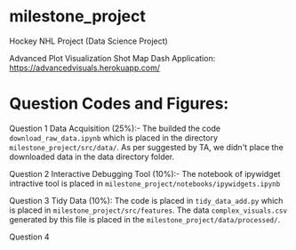 # milestone_project
Hockey NHL Project (Data Science Project)

Advanced Plot Visualization Shot Map Dash Application: https://advancedvisuals.herokuapp.com/

# Question Codes and Figures:

Question 1 Data Acquisition (25%):-
The builded the code `download_raw_data.ipynb` which is placed in the directory `milestone_project/src/data/`. As per suggested by TA, we didn't place the downloaded data in the data directory folder.

Question 2 Interactive Debugging Tool (10%):-
The notebook of ipywidget intractive tool is placed in `milestone_project/notebooks/ipywidgets.ipynb`

Question 3 Tidy Data (10%):
The code is placed in `tidy_data_add.py` which is placed in `milestone_project/src/features`. The data `complex_visuals.csv` generated by this file is placed in the `milestone_project/data/processed/`.

Question 4 
